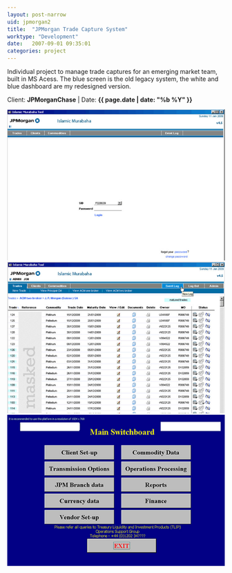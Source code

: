 ```yaml
---
layout: post-narrow
uid: jpmorgan2
title:  "JPMorgan Trade Capture System"
worktype: "Development"
date:   2007-09-01 09:35:01
categories: project
---
```


<p>
Individual project to manage trade captures for an emerging market team, built in MS Acess. The blue screen is the old legacy system, the white and blue dashboard are my redesigned version.
</p>

<p class="meta">Client: <strong>JPMorganChase</strong> | Date: <strong>{{ page.date | date: "%b %Y" }}</strong></p>

<div class="showcase">
	<img src="/img/jpmorgan-trade-capture/islamic1.jpg" alt="jpmorgan-trade-capture-1">
	<img src="/img/jpmorgan-trade-capture/islamic2.jpg" alt="jpmorgan-trade-capture-2">
	<img src="/img/jpmorgan-trade-capture/islamic3.jpg" alt="jpmorgan-trade-capture-2">
</div>